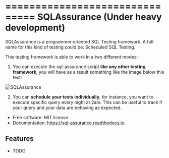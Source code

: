 ===============================
SQLAssurance (Under heavy development)
===============================

SQLAssurance is a programmer oriented SQL Testing framework. A full name for this kind of testing could be: Scheduled SQL Testing.

This testing framework is able to work in a two different modes:

1. You can execute the sql-assurance script **like any other testing framework**, you will have as a result something like the image below this text:

![SQLAssurance](http://i.imgur.com/6DtPK9X.png)

2. You can **schedule your tests individually**, for instance, you want to execute specific query every night at 2am. This can be useful to track if your query and your data are behaving as expected.

* Free software: MIT license
* Documentation: https://sql-assurance.readthedocs.io.


Features
--------

* TODO
